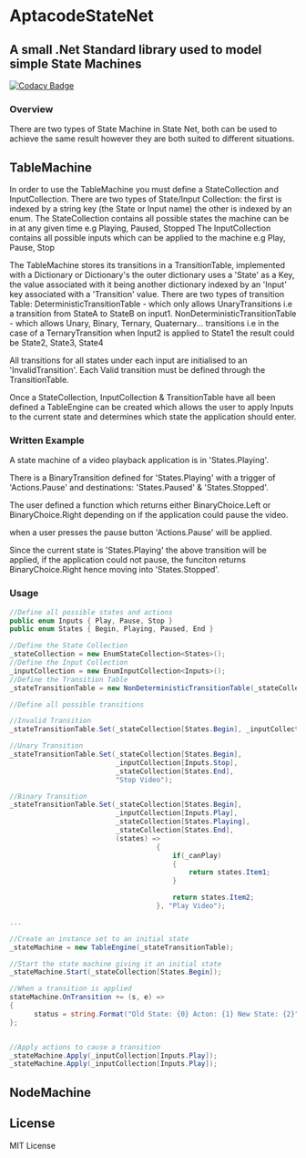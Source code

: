 # AptacodeStateNet

## A small .Net Standard library used to model simple State Machines

[![Codacy Badge](https://api.codacy.com/project/badge/Grade/bbdf96f5e1304d679e6addf01b2618a1)](https://www.codacy.com/manual/Timmoth/AptacodeStateNet?utm_source=github.com&amp;utm_medium=referral&amp;utm_content=Timmoth/AptacodeStateNet&amp;utm_campaign=Badge_Grade)

### Overview

There are two types of State Machine in State Net, both can be used to achieve the same result however they are both suited to different situations.

## TableMachine

In order to use the TableMachine you must define a StateCollection and InputCollection. There are two types of State/Input Collection: the first is indexed by a string key (the State or Input name) the other is indexed by an enum. 
The StateCollection contains all possible states the machine can be in at any given time e.g Playing, Paused, Stopped
The InputCollection contains all possible inputs which can be applied to the machine e.g Play, Pause, Stop

The TableMachine stores its transitions in a TransitionTable, implemented with a Dictionary or Dictionary's the outer dictionary uses a 'State' as a Key, the value associated with it being another dictionary indexed by an 'Input' key associated with a 'Transition' value.
There are two types of transition Table: 
DeterministicTransitionTable - which only allows UnaryTransitions i.e a transition from StateA to StateB on input1.
NonDeterministicTransitionTable - which allows Unary, Binary, Ternary, Quaternary... transitions i.e in the case of a TernaryTransition when Input2 is applied to State1 the result could be State2, State3, State4

All transitions for all states under each input are initialised to an 'InvalidTransition'. Each Valid transition must be defined through the TransitionTable.

Once a StateCollection, InputCollection & TransitionTable have all been defined a TableEngine can be created which allows the user to apply Inputs to the current state and determines which state the application should enter.

### Written Example

A state machine of a video playback application is in 'States.Playing'.

There is a BinaryTransition defined for 'States.Playing' with a trigger of 'Actions.Pause' and destinations: 'States.Paused' & 'States.Stopped'. 

The user defined a function which returns either BinaryChoice.Left or BinaryChoice.Right depending on if the application could pause the video.

when a user presses the pause button 'Actions.Pause' will be applied. 

Since the current state is 'States.Playing' the above transition will be applied, if the application could not pause, the funciton returns BinaryChoice.Right hence moving into 'States.Stopped'.

### Usage

```csharp
//Define all possible states and actions
public enum Inputs { Play, Pause, Stop }
public enum States { Begin, Playing, Paused, End }

//Define the State Collection
_stateCollection = new EnumStateCollection<States>();
//Define the Input Collection
_inputCollection = new EnumInputCollection<Inputs>();
//Define the Transition Table
_stateTransitionTable = new NonDeterministicTransitionTable(_stateCollection, _inputCollection);

//Define all possible transitions

//Invalid Transition
_stateTransitionTable.Set(_stateCollection[States.Begin], _inputCollection[Inputs.Pause], "Cannot Pause before the video is playing");

//Unary Transition
_stateTransitionTable.Set(_stateCollection[States.Begin],
                          _inputCollection[Inputs.Stop],
                          _stateCollection[States.End],
                          "Stop Video");

//Binary Transition
_stateTransitionTable.Set(_stateCollection[States.Begin],
                          _inputCollection[Inputs.Play],
                          _stateCollection[States.Playing],
                          _stateCollection[States.End],
                          (states) =>
                                    {
                                        if(_canPlay)
                                        {
                                            return states.Item1;
                                        }

                                        return states.Item2;
                                    }, "Play Video");

...

//Create an instance set to an initial state
_stateMachine = new TableEngine(_stateTransitionTable);

//Start the state machine giving it an initial state
_stateMachine.Start(_stateCollection[States.Begin]);

//When a transition is applied
stateMachine.OnTransition += (s, e) => 
{ 
      status = string.Format("Old State: {0} Acton: {1} New State: {2}", e.OldState, e.Action, e.NewState);
};


//Apply actions to cause a transition
_stateMachine.Apply(_inputCollection[Inputs.Play]);
_stateMachine.Apply(_inputCollection[Inputs.Play]);

```

## NodeMachine



## License

MIT License
